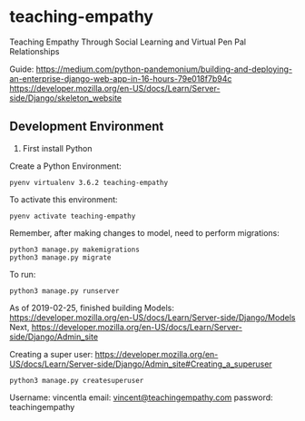 # teaching-empathy
Teaching Empathy Through Social Learning and Virtual Pen Pal Relationships

Guide: https://medium.com/python-pandemonium/building-and-deploying-an-enterprise-django-web-app-in-16-hours-79e018f7b94c
https://developer.mozilla.org/en-US/docs/Learn/Server-side/Django/skeleton_website

## Development Environment

1. First install Python

Create a Python Environment:

```
pyenv virtualenv 3.6.2 teaching-empathy
```

To activate this environment:

```
pyenv activate teaching-empathy
```

Remember, after making changes to model, need to perform migrations:

```
python3 manage.py makemigrations
python3 manage.py migrate
```

To run:

```
python3 manage.py runserver
```

As of 2019-02-25, finished building Models: https://developer.mozilla.org/en-US/docs/Learn/Server-side/Django/Models
Next, https://developer.mozilla.org/en-US/docs/Learn/Server-side/Django/Admin_site

Creating a super user: https://developer.mozilla.org/en-US/docs/Learn/Server-side/Django/Admin_site#Creating_a_superuser

```
python3 manage.py createsuperuser
```

Username: vincentla
email: vincent@teachingempathy.com
password: teachingempathy